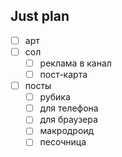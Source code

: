 ## Just plan
- [ ] арт 
- [ ] сол
	- [ ] реклама в канал
	- [ ] пост-карта
- [ ] посты
	- [ ] рубика
	- [ ] для телефона 
	- [ ] для браузера
	- [ ] макродроид
	- [ ] песочница
